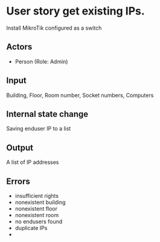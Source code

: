 # User story get existing IPs.

Install MikroTik configured as a switch

## Actors

* Person (Role: Admin)

## Input

Building, Floor, Room number, Socket numbers, Computers

## Internal state change

Saving enduser IP to a list

## Output 

A list of IP addresses

## Errors

* insufficient rights
* nonexistent building
* nonexistent floor
* nonexistent room
* no endusers found
* duplicate IPs
* 
